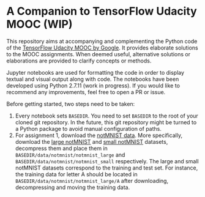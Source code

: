 A Companion to TensorFlow Udacity MOOC (WIP)
==========================================================================================

This repository aims at accompanying and complementing the Python code of the
[TensorFlow Udacity MOOC by Google](https://www.udacity.com/course/viewer#!/c-ud730). It provides elaborate solutions to
the MOOC assignments. When deemed useful, alternative solutions or elaborations are provided to clarify concepts or methods.

Jupyter notebooks are used for formatting the code in order to display textual and visual output along with code. The
notebooks have been developed using Python 2.7.11 (work in progress). If you would like to recommend any improvements, feel
free to open a PR or issue.

Before getting started, two steps need to be taken:

1. Every notebook sets `BASEDIR`. You need to set `BASEDIR` to the root of your cloned git repository. In the future, this
  git repository might be turned to a Python package to avoid manual configuration of paths.
2. For assignment 1, download the [notMNIST data](http://yaroslavvb.blogspot.co.uk/2011/09/notmnist-dataset.html).
  More specifically, download the [large notMNIST](http://yaroslavvb.com/upload/notMNIST/notMNIST_large.tar.gz) and
  [small notMNIST](notMNIST_small.tar.gz) datasets, decompress them and place them in
  `BASEDIR/data/notmnist/notmnist_large` and `BASEDIR/data/notmnist/notmnist_small` respectively. The large and small
  notMNIST datasets correspond to the training and test set. For instance, the training data for letter A should be located
  in `BASEDIR/data/notmnist/notmnist_large/A` after downloading, decompressing and moving the training data.
